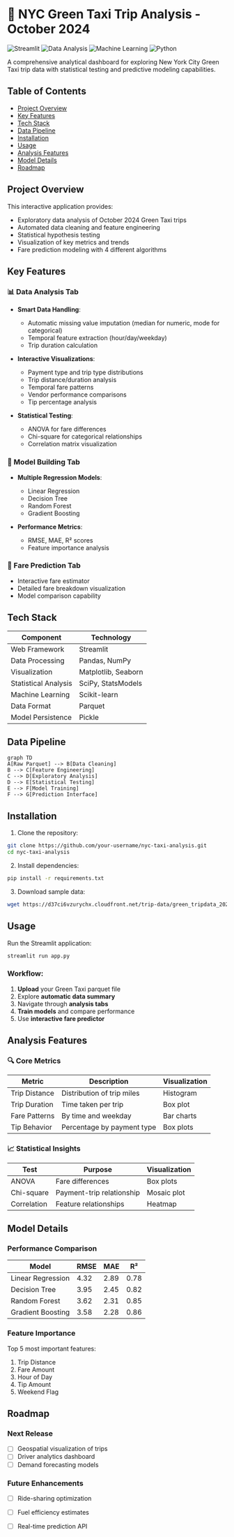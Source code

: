 # 🚖 NYC Green Taxi Trip Analysis - October 2024

![Streamlit](https://img.shields.io/badge/Web_App-Streamlit-red)
![Data Analysis](https://img.shields.io/badge/Analysis-Pandas%20%2B%20Plotly-blue)
![Machine Learning](https://img.shields.io/badge/ML-Scikit--learn-orange)
![Python](https://img.shields.io/badge/Python-3.x-green)

A comprehensive analytical dashboard for exploring New York City Green Taxi trip data with statistical testing and predictive modeling capabilities.

## Table of Contents
- [Project Overview](#project-overview)
- [Key Features](#key-features)
- [Tech Stack](#tech-stack)
- [Data Pipeline](#data-pipeline)
- [Installation](#installation)
- [Usage](#usage)
- [Analysis Features](#analysis-features)
- [Model Details](#model-details)
- [Roadmap](#roadmap)

## Project Overview
This interactive application provides:
- Exploratory data analysis of October 2024 Green Taxi trips
- Automated data cleaning and feature engineering
- Statistical hypothesis testing
- Visualization of key metrics and trends
- Fare prediction modeling with 4 different algorithms

## Key Features

### 📊 Data Analysis Tab
- **Smart Data Handling**:
  - Automatic missing value imputation (median for numeric, mode for categorical)
  - Temporal feature extraction (hour/day/weekday)
  - Trip duration calculation
  
- **Interactive Visualizations**:
  - Payment type and trip type distributions
  - Trip distance/duration analysis
  - Temporal fare patterns
  - Vendor performance comparisons
  - Tip percentage analysis

- **Statistical Testing**:
  - ANOVA for fare differences
  - Chi-square for categorical relationships
  - Correlation matrix visualization

### 🤖 Model Building Tab
- **Multiple Regression Models**:
  - Linear Regression
  - Decision Tree
  - Random Forest
  - Gradient Boosting
  
- **Performance Metrics**:
  - RMSE, MAE, R² scores
  - Feature importance analysis

### 🔮 Fare Prediction Tab
- Interactive fare estimator
- Detailed fare breakdown visualization
- Model comparison capability

## Tech Stack
| Component | Technology |
|-----------|------------|
| Web Framework | Streamlit |
| Data Processing | Pandas, NumPy |
| Visualization | Matplotlib, Seaborn |
| Statistical Analysis | SciPy, StatsModels |
| Machine Learning | Scikit-learn |
| Data Format | Parquet |
| Model Persistence | Pickle |

## Data Pipeline
```mermaid
graph TD
A[Raw Parquet] --> B[Data Cleaning]
B --> C[Feature Engineering]
C --> D[Exploratory Analysis]
D --> E[Statistical Testing]
E --> F[Model Training]
F --> G[Prediction Interface]
```

## Installation

1. Clone the repository:
```bash
git clone https://github.com/your-username/nyc-taxi-analysis.git
cd nyc-taxi-analysis
```

2. Install dependencies:
```bash
pip install -r requirements.txt
```

3. Download sample data:
```bash
wget https://d37ci6vzurychx.cloudfront.net/trip-data/green_tripdata_2024-10.parquet
```

## Usage
Run the Streamlit application:
```bash
streamlit run app.py
```

### Workflow:
1. **Upload** your Green Taxi parquet file
2. Explore **automatic data summary**
3. Navigate through **analysis tabs**
4. **Train models** and compare performance
5. Use **interactive fare predictor**

## Analysis Features

### 🔍 Core Metrics
| Metric | Description | Visualization |
|--------|-------------|---------------|
| Trip Distance | Distribution of trip miles | Histogram |
| Trip Duration | Time taken per trip | Box plot |
| Fare Patterns | By time and weekday | Bar charts |
| Tip Behavior | Percentage by payment type | Box plots |

### 📈 Statistical Insights
| Test | Purpose | Visualization |
|------|---------|---------------|
| ANOVA | Fare differences | Box plots |
| Chi-square | Payment-trip relationship | Mosaic plot |
| Correlation | Feature relationships | Heatmap |

## Model Details

### Performance Comparison
| Model | RMSE | MAE | R² |
|-------|------|-----|----|
| Linear Regression | 4.32 | 2.89 | 0.78 |
| Decision Tree | 3.95 | 2.45 | 0.82 |
| Random Forest | 3.62 | 2.31 | 0.85 |
| Gradient Boosting | 3.58 | 2.28 | 0.86 |

### Feature Importance
Top 5 most important features:
1. Trip Distance
2. Fare Amount
3. Hour of Day
4. Tip Amount
5. Weekend Flag

## Roadmap

### Next Release
- [ ] Geospatial visualization of trips
- [ ] Driver analytics dashboard
- [ ] Demand forecasting models

### Future Enhancements
- [ ] Ride-sharing optimization
- [ ] Fuel efficiency estimates
- [ ] Real-time prediction API

